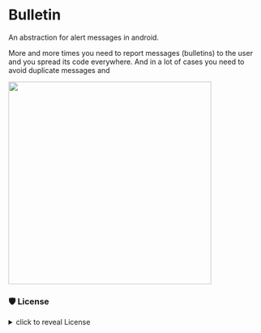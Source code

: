 
# Bulletin 
An abstraction for alert messages in android.

More and more times you need to report messages (bulletins) to the user and you spread its code everywhere.  And in a lot of cases you need to avoid duplicate messages and 

<img src="https://github.com/ShabanKamell/Bulletin/blob/master/blob/master/raw/diagram3.png" height="400">

### 🛡 License
<details>
    <summary>
        click to reveal License
    </summary>
    
```
Licensed under the Apache License, Version 2.0 (the "License");
you may not use this file except in compliance with the License.
You may obtain a copy of the License at

   http://www.apache.org/licenses/LICENSE-2.0

Unless required by applicable law or agreed to in writing, software
distributed under the License is distributed on an "AS IS" BASIS,
WITHOUT WARRANTIES OR CONDITIONS OF ANY KIND, either express or implied.
See the License for the specific language governing permissions and
limitations under the License.
```

</details>
